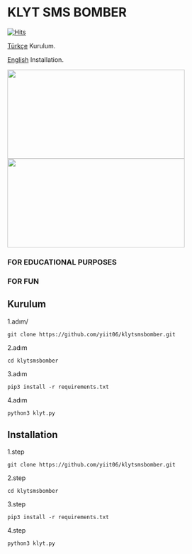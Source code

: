 # KLYT SMS BOMBER
[![Hits](https://hits.sh/github.com/yiit06/klytsmsbomber.svg?label=viewer&color=ff0000&labelColor=000000)](https://hits.sh/github.com/yiit06/klytsmsbomber/)

[Türkçe](https://github.com/yiit06/klytsmsbomber?tab=readme-ov-file#kurulum) Kurulum.

[English](https://github.com/yiit06/klytsmsbomber?tab=readme-ov-file#Installation) Installation.

<img src=https://i.imgur.com/QauqvhI.png height="200px" width="400px"/>
<img src=https://i.imgur.com/S0GouMf.png height="200px" width="400px"/>


<h3>FOR EDUCATIONAL PURPOSES</h3>
<h3>FOR FUN</h3>



<h2>Kurulum</h2>
1.adım/
 
```console
git clone https://github.com/yiit06/klytsmsbomber.git
```
2.adım

```console
cd klytsmsbomber
```
3.adım

```console
pip3 install -r requirements.txt
```
4.adım

```console
python3 klyt.py
```



<h2>Installation</h2>
1.step
 
```console
git clone https://github.com/yiit06/klytsmsbomber.git
```
2.step

```console
cd klytsmsbomber
```
3.step

```console
pip3 install -r requirements.txt
```
4.step

```console
python3 klyt.py
```

